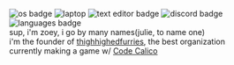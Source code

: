 ![os badge](https://img.shields.io/badge/OS-Windows%2010-informational) ![laptop](https://img.shields.io/badge/Laptop%20OS-Arch-%231793d1) ![text editor badge](https://img.shields.io/badge/Text%20editor-vim-green) ![discord badge](https://img.shields.io/badge/discord-Julie%20Pilgrim%233328-blue) ![languages badge](https://img.shields.io/badge/Languages-Javascript-blueviolet)   
sup, i'm zoey, i go by many names(julie, to name one) \
i'm the founder of [thighhighedfurries](https://github.com/thighhighedfurries), the best organization \
currently making a game w/ [Code Calico](https://github.com/code-calico)

<!---
zoey-on-github/zoey-on-github is a ✨ special ✨ repository because its `README.md` (this file) appears on your GitHub profile.
You can click the Preview link to take a look at your changes.
--->
